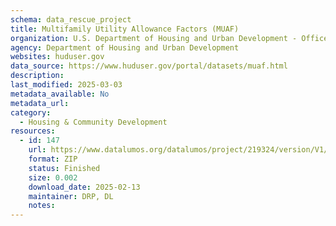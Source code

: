 ```yaml
---
schema: data_rescue_project 
title: Multifamily Utility Allowance Factors (MUAF)
organization: U.S. Department of Housing and Urban Development - Office of Policy Development and Research
agency: Department of Housing and Urban Development
websites: huduser.gov
data_source: https://www.huduser.gov/portal/datasets/muaf.html
description: 
last_modified: 2025-03-03
metadata_available: No
metadata_url: 
category:
  - Housing & Community Development 
resources:
  - id: 147
    url: https://www.datalumos.org/datalumos/project/219324/version/V1/view
    format: ZIP
    status: Finished
    size: 0.002
    download_date: 2025-02-13
    maintainer: DRP, DL
    notes: 
---
```

